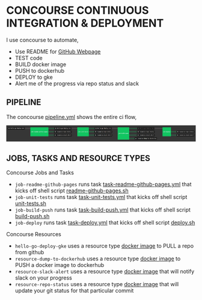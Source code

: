 # CONCOURSE CONTINUOUS INTEGRATION & DEPLOYMENT

I use concourse to automate,

* Use README for
  [GitHub Webpage](https://jeffdecola.github.io/hello-go-deploy-gke/)
* TEST code
* BUILD docker image
* PUSH to dockerhub
* DEPLOY to gke
* Alert me of the progress via repo status and slack

## PIPELINE

The concourse
[pipeline.yml](https://github.com/JeffDeCola/hello-go-deploy-gke/blob/master/ci/pipeline.yml)
shows the entire ci flow,

![IMAGE - hello-go-deploy-gke concourse ci pipeline - IMAGE](docs/pics/hello-go-deploy-gke-pipeline.jpg)

## JOBS, TASKS AND RESOURCE TYPES

Concourse Jobs and Tasks

* `job-readme-github-pages` runs task
  [task-readme-github-pages.yml](https://github.com/JeffDeCola/hello-go-deploy-gke/blob/master/ci/tasks/task-readme-github-pages.yml)
  that kicks off shell script
  [readme-github-pages.sh](https://github.com/JeffDeCola/hello-go-deploy-gke/blob/master/ci/scripts/readme-github-pages.sh)
* `job-unit-tests` runs task
  [task-unit-tests.yml](https://github.com/JeffDeCola/hello-go-deploy-gke/blob/master/ci/tasks/task-unit-tests.yml)
  that kicks off shell script
  [unit-tests.sh](https://github.com/JeffDeCola/hello-go-deploy-gke/tree/master/ci/scripts/unit-tests.sh)
* `job-build-push` runs task
  [task-build-push.yml](https://github.com/JeffDeCola/hello-go-deploy-gke/blob/master/ci/tasks/task-build-push.yml)
  that kicks off shell script
  [build-push.sh](https://github.com/JeffDeCola/hello-go-deploy-gke/tree/master/ci/scripts/build-push.sh)
* `job-deploy` runs task
  [task-deploy.yml](https://github.com/JeffDeCola/hello-go-deploy-gke/blob/master/ci/tasks/task-deploy.yml)
  that kicks off shell script
  [deploy.sh](https://github.com/JeffDeCola/hello-go-deploy-gke/tree/master/ci/scripts/deploy.sh)

Concourse Resources

* `hello-go-deploy-gke` uses a resource type
  [docker image](https://hub.docker.com/r/concourse/git-resource/)
  to PULL a repo from github
* `resource-dump-to-dockerhub` uses a resource type
  [docker image](https://hub.docker.com/r/concourse/docker-image-resource/)
  to PUSH a docker image to dockerhub
* `resource-slack-alert` uses a resource type
  [docker image](https://hub.docker.com/r/cfcommunity/slack-notification-resource)
  that will notify slack on your progress
* `resource-repo-status` uses a resource type
  [docker image](https://hub.docker.com/r/jeffdecola/github-status-resource-clone)
  that will update your git status for that particular commit
